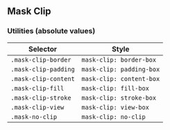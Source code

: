 ## Mask Clip

### Utilities (absolute values)

| Selector             | Style                    |
| -------------------- | ------------------------ |
| `.mask-clip-border`  | `mask-clip: border-box`  |
| `.mask-clip-padding` | `mask-clip: padding-box` |
| `.mask-clip-content` | `mask-clip: content-box` |
| `.mask-clip-fill`    | `mask-clip: fill-box`    |
| `.mask-clip-stroke`  | `mask-clip: stroke-box`  |
| `.mask-clip-view`    | `mask-clip: view-box`    |
| `.mask-no-clip`      | `mask-clip: no-clip`     |
